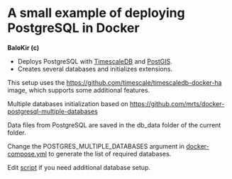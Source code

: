 # A small example of deploying PostgreSQL in Docker

__BaloKir (c)__


* Deploys PostgreSQL with [TimescaleDB](https://www.timescale.com/) and [PostGIS](https://postgis.net/).
* Creates several databases and initializes extensions.

This setup uses the https://github.com/timescale/timescaledb-docker-ha image, which supports some additional features.

Multiple databases initialization based on https://github.com/mrts/docker-postgresql-multiple-databases

Data files from PostgreSQL are saved in the db_data folder of the current folder.

Change the POSTGRES_MULTIPLE_DATABASES argument in [docker-compose.yml](docker-compose.yml) to generate the list of required databases.

Edit [script](pag-init-scripts\create-multiple-postgresql-databases.sh) if you need additional database setup.


